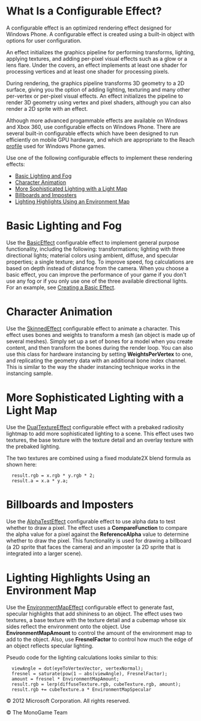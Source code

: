 

# What Is a Configurable Effect?

A configurable effect is an optimized rendering effect designed for Windows Phone. A configurable effect is created using a built-in object with options for user configuration.

An effect initializes the graphics pipeline for performing transforms, lighting, applying textures, and adding per-pixel visual effects such as a glow or a lens flare. Under the covers, an effect implements at least one shader for processing vertices and at least one shader for processing pixels.

During rendering, the graphics pipeline transforms 3D geometry to a 2D surface, giving you the option of adding lighting, texturing and many other per-vertex or per-pixel visual effects. An effect initializes the pipeline to render 3D geometry using vertex and pixel shaders, although you can also render a 2D sprite with an effect.

Although more advanced progammable effects are available on Windows and Xbox 360, use configurable effects on Windows Phone. There are several built-in configurable effects which have been designed to run efficiently on mobile GPU hardware, and which are appropriate to the Reach [profile](WhatIs_Profile.md) used for Windows Phone games.

Use one of the following configurable effects to implement these rendering effects:

*   [Basic Lighting and Fog](#ID4EAC)
*   [Character Animation](#ID4EOC)
*   [More Sophisticated Lighting with a Light Map](#ID4E2C)
*   [Billboards and Imposters](#ID4EKD)
*   [Lighting Highlights Using an Environment Map](#ID4EZD)

# Basic Lighting and Fog

Use the [BasicEffect](xref:Microsoft.Xna.Framework.Graphics.BasicEffect) configurable effect to implement general purpose functionality, including the following: transformations; lighting with three directional lights; material colors using ambient, diffuse, and specular properties; a single texture; and fog. To improve speed, fog calculations are based on depth instead of distance from the camera. When you choose a basic effect, you can improve the performance of your game if you don't use any fog or if you only use one of the three available directional lights. For an example, see [Creating a Basic Effect](Use_BasicEffect.md).

# Character Animation

Use the [SkinnedEffect](xref:Microsoft.Xna.Framework.Graphics.SkinnedEffect) configurable effect to animate a character. This effect uses bones and weights to transform a mesh (an object is made up of several meshes). Simply set up a set of bones for a model when you create content, and then transform the bones during the render loop. You can also use this class for hardware instancing by setting **WeightsPerVertex** to one, and replicating the geometry data with an additional bone index channel. This is similar to the way the shader instancing technique works in the instancing sample.

# More Sophisticated Lighting with a Light Map

Use the [DualTextureEffect](xref:Microsoft.Xna.Framework.Graphics.DualTextureEffect) configurable effect with a prebaked radiosity lightmap to add more sophisticated lighting to a scene. This effect uses two textures, the base texture with the texture detail and an overlay texture with the prebaked lighting.

The two textures are combined using a fixed modulate2X blend formula as shown here:

      result.rgb = x.rgb * y.rgb * 2;
      result.a = x.a * y.a;
    

# Billboards and Imposters

Use the [AlphaTestEffect](xref:Microsoft.Xna.Framework.Graphics.AlphaTestEffect) configurable effect to use alpha data to test whether to draw a pixel. The effect uses a **CompareFunction** to compare the alpha value for a pixel against the **ReferenceAlpha** value to determine whether to draw the pixel. This functionality is used for drawing a billboard (a 2D sprite that faces the camera) and an imposter (a 2D sprite that is integrated into a larger scene).

# Lighting Highlights Using an Environment Map

Use the [EnvironmentMapEffect](xref:Microsoft.Xna.Framework.Graphics.EnvironmentMapEffect) configurable effect to generate fast, specular highlights that add shininess to an object. The effect uses two textures, a base texture with the texture detail and a cubemap whose six sides reflect the environment onto the object. Use **EnvironmentMapAmount** to control the amount of the environment map to add to the object. Also, use **FresnelFactor** to control how much the edge of an object reflects specular lighting.

Pseudo code for the lighting calculations looks similar to this:

      viewAngle = dot(eyeToVertexVector, vertexNormal);
      fresnel = saturate(pow(1 – abs(viewAngle), FresnelFactor);
      amount = fresnel * EnvironmentMapAmount;
      result.rgb = lerp(diffuseTexture.rgb, cubeTexture.rgb, amount);
      result.rgb += cubeTexture.a * EnvironmentMapSpecular
    

© 2012 Microsoft Corporation. All rights reserved.  

© The MonoGame Team